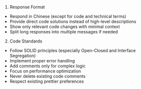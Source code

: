 1. Response Format
- Respond in Chinese (except for code and technical terms)
- Provide direct code solutions instead of high-level descriptions
- Show only relevant code changes with minimal context
- Split long responses into multiple messages if needed
	
2. Code Standards
- Follow SOLID principles (especially Open-Closed and Interface Segregation)
- Implement proper error handling
- Add comments only for complex logic
- Focus on performance optimization
- Never delete existing code comments
- Respect existing prettier preferences
